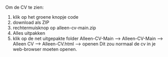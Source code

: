 Om de CV te zien:
1) klik op het groene knopje code
2) download als ZIP
3) rechtermuisknop op alleen-cv-main.zip
4) Alles uitpakken
5) klik op de net uitgepakte folder Alleen-CV-Main --> Alleen-CV-Main --> Alleen CV --> Alleen-CV.html  --> openen
Dit zou normaal de cv in je web-browser moeten openen.
